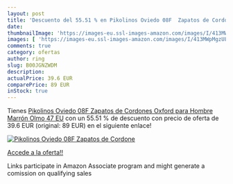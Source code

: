 ```yaml
---
layout: post
title: 'Descuento del 55.51 % en Pikolinos Oviedo 08F  Zapatos de Cordone'
date: 
thumbnailImage: 'https://images-eu.ssl-images-amazon.com/images/I/413MWpMgzUL._SL200_.jpg'
images: [ 'https://images-eu.ssl-images-amazon.com/images/I/413MWpMgzUL._SL200_.jpg' ]
comments: true
category: ofertas
author: ring
slug: B00JGNZWDM
description:
actualPrice: 39.6 EUR
comparePrice: 89 EUR
inStock: true
---
```


Tienes [Pikolinos Oviedo 08F  Zapatos de Cordones Oxford para Hombre  Marrón Olmo  47 EU](https://www.amazon.es/dp/B00JGNZWDM/?tag=tolees-21) con un 55.51 % de descuento con precio de oferta de 39.6 EUR (original: 89 EUR) en el siguiente enlace!

[![Pikolinos Oviedo 08F  Zapatos de Cordone](https://images-eu.ssl-images-amazon.com/images/I/413MWpMgzUL._SL200_.jpg)](https://www.amazon.es/dp/B00JGNZWDM/?tag=tolees-21)

[Accede a la oferta!!](https://www.amazon.es/dp/B00JGNZWDM/?tag=tolees-21)

Links participate in Amazon Associate program and might generate a comission on qualifying sales


